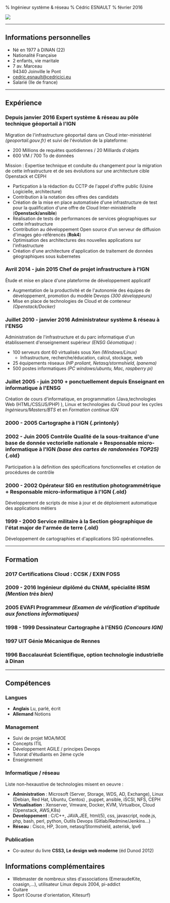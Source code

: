 % Ingénieur système & réseau
% Cédric ESNAULT
% février 2016


![][avatar]

---

## Informations personnelles

* Né en 1977 à DINAN (22)
* Nationalité Française
* 2 enfants, vie maritale
* 7 av. Marceau  
94340 Joinville le Pont
* <cedric.esnault@cedricici.eu>
* Salarié (Ile de france)

---


## Expérience

### **Depuis janvier 2016** Expert système & réseau au pôle technique géoportail à l'IGN

Migration de l'infrastructure géoportail dans un Cloud inter-ministériel *(geoportail.gouv.fr)* et suivi de l'évolution de la plateforme:
* 200 Millions de requètes quotidiennes / 20 Milliards d'objets
* 600 VM / 700 To de données 

Mission : Expertise technique et conduite du changement pour la migration de cette infrastructure et de ses évolutions sur une architecture cible Openstack et CEPH

* Particpation à la rédaction du CCTP de l'appel d'offre public (Usine Logicielle, architecture)
* Contribution à la notation des offres des candidats
* Création de la mise en place automatisée d'une infrastructure de test pour la qualification d'une offre de Cloud Inter-ministérielle (**Openstack/ansible**)
* Réalisation de tests de performances de services géographiques sur cette infrastructure
* Contribution au développement Open source d'un serveur de diffusion d'images géo-référencés (**Rok4**)
* Optimisation des architectures des nouvelles applications sur l'infrastructure
* Création d'une architecture d'application de traitement de données géographiques sous kubernetes

### **Avril 2014 - juin 2015** Chef de projet infrastructure à l'IGN

Étude et mise en place d'une plateforme de développement applicatif

* Augmentation de la productivité et de l'autonomie des équipes de développement, promotion du modèle Devops *(300 développeurs)*
* Mise en place de technologies de Cloud et de conteneur *(Openstack/Docker)*

### **Juillet 2010 - janvier 2016** Administrateur système & réseau à l'ENSG

Administration de l'infrastructure et du parc informatique d'un établissement d'enseignement supérieur *(ENSG Géomatique)* :

* 100 serveurs dont 60 virtualisés sous Xen *(Windows/Linux)*
	* Infrastructure, recherche/éducation, calcul, stockage, web
* 25 équipements réseaux *(HP proliant, Netasq/stormshield, Ipanema)*
* 500 postes informatiques *(PC windows/ubuntu, Mac, raspberry pi)*

### **Juillet 2005 - juin 2010 + ponctuellement depuis** Enseignant en informatique à l'ENSG

Création de cours d'informatique,  en programmation (Java,technologies Web (HTML/CSS/JS/PHP) ), Linux et technologies du Cloud pour les cycles *Ingénieurs/Masters/BTS* et en *Formation continue IGN*

### **2000 - 2005** Cartographe à l'IGN {.printonly}

### **2002 - Juin 2005** Contrôle Qualité de la sous-traitance d'une base de donnée vectorielle nationale + Responsable micro-informatique à l'IGN *(base des cartes de randonnées TOP25)* {.old}

Participation à la définition des spécifications fonctionnelles et création de procédures de contrôle

### **2000 - 2002** Opérateur SIG en restitution photogrammétrique + Responsable micro-informatique à l'IGN {.old}

Développement de scripts de mise à jour et de déploiement automatique des applications métiers

### **1999 - 2000** Service militaire à la Section géographique de l'état major de l'armée de terre {.old}

Développement de cartographies et d'applications SIG opérationnelles.

---

## Formation

### **2017** Certifications Cloud : CCSK  /  EXIN FOSS

### **2009 - 2016** Ingénieur diplômé du CNAM, spécialité IRSM *(Mention très bien)*

### **2005** EVAFI Programmeur *(Examen de vérification d'aptitude aux fonctions informatiques)*

### **1998 - 1999** Dessinateur Cartographe à l'ENSG *(Concours IGN)*

### **1997** UIT Génie Mécanique de Rennes

### **1996** Baccalauréat Scientifique, option technologie industrielle à Dinan

---

## Compétences

<div>
<div class="colls">

### Langues

* **Anglais** Lu, parlé, écrit
* **Allemand** Notions

<!-- * **Binaire** Il y a 10 catégories de personnes sur terre, ceux qui comprennent le binaire et les autres. -->

### Management 

* Suivi de projet MOA/MOE
* Concepts ITIL
* Développement AGILE / principes Devops
* Tutorat d'étudiants en 2éme cycle
* Enseignement

</div>
<div class="colls">

### Informatique / réseau

Liste non-hexaustive de technologies misent en oeuvre :

* **Administration** : Microsoft (Server, Storage, WDS, AD, Exchange), Linux (Debian, Red Hat, Ubuntu, Centos) , puppet, ansible, iSCSI, NFS, CEPH
* **Virtualisation** : Xenserver, Vmware, Docker, KVM, Virtualbox, Cloud (Openstack, AWS,K8s)
* **Developpement** : 
C/C++, JAVA,JEE, html(5), css, javascript, node.js, php, bash, perl, python, Outils Devops (Gitlab/Redmine/Jenkins...)
* **Réseau** : Cisco, HP, 3com, netasq/Stormshield, asterisk, Ipv6

### Publication

* Co-auteur du livre **CSS3, Le design web moderne** (éd Dunod 2012)

</div>
</div>

## Informations complémentaires

* Webmaster de nombreux sites d'associations (EmeraudeKite, coasign,...), utilisateur Linux depuis 2004, pi-addict
* Guitare
* Sport (Course d'orientation, Kitesurf)

<!-- Ce CV a été généré en Markdown avec pandoc-->

[avatar]: img/identite-Cedric.jpg
[homepage]: http://www.cedricici.eu
